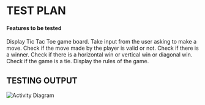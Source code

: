 # TEST PLAN

#### Features to be tested
Display Tic Tac Toe game board.
Take input from the user asking to make a move.
Check if the move made by the player is valid or not.
Check if there is a winner.
Check if there is a horizontal win or vertical win or diagonal win.
Check if the game is a tie.
Display the rules of the game.

## TESTING OUTPUT

![Activity Diagram](https://github.com/stepin105083/Tic_Tac_Toe/blob/main/TicTacToe_C/4_TestPlanAndOutput/Testoutput.png)
